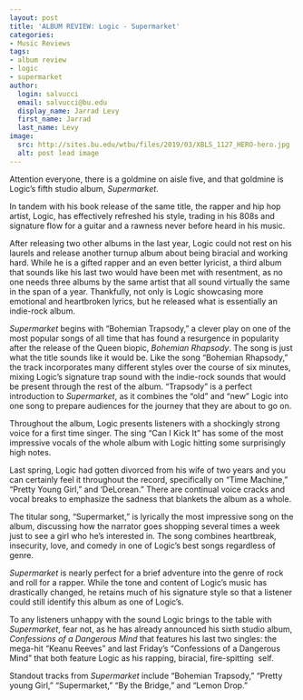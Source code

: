 ```yaml
---
layout: post
title: 'ALBUM REVIEW: Logic - Supermarket'
categories:
- Music Reviews
tags:
- album review
- logic
- supermarket
author:
  login: salvucci
  email: salvucci@bu.edu
  display_name: Jarrad Levy
  first_name: Jarrad
  last_name: Levy
image:
  src: http://sites.bu.edu/wtbu/files/2019/03/XBLS_1127_HERO-hero.jpg
  alt: post lead image
---
```

Attention everyone, there is a goldmine on aisle five, and that goldmine is Logic’s fifth studio album, _Supermarket_.

In tandem with his book release of the same title, the rapper and hip hop artist, Logic, has effectively refreshed his style, trading in his 808s and signature flow for a guitar and a rawness never before heard in his music.

After releasing two other albums in the last year, Logic could not rest on his laurels and release another turnup album about being biracial and working hard. While he is a gifted rapper and an even better lyricist, a third album that sounds like his last two would have been met with resentment, as no one needs three albums by the same artist that all sound virtually the same in the span of a year. Thankfully, not only is Logic showcasing more emotional and heartbroken lyrics, but he released what is essentially an indie-rock album.

_Supermarket_ begins with “Bohemian Trapsody,” a clever play on one of the most popular songs of all time that has found a resurgence in popularity after the release of the Queen biopic, _Bohemian Rhapsody_. The song is just what the title sounds like it would be. Like the song “Bohemian Rhapsody,” the track incorporates many different styles over the course of six minutes, mixing Logic’s signature trap sound with the indie-rock sounds that would be present through the rest of the album. “Trapsody” is a perfect introduction to _Supermarket_, as it combines the “old” and “new” Logic into one song to prepare audiences for the journey that they are about to go on.

Throughout the album, Logic presents listeners with a shockingly strong voice for a first time singer. The sing “Can I Kick It” has some of the most impressive vocals of the whole album with Logic hitting some surprisingly high notes.

Last spring, Logic had gotten divorced from his wife of two years and you can certainly feel it throughout the record, specifically on “Time Machine,” “Pretty Young Girl,” and ‘DeLorean.” There are continual voice cracks and vocal breaks to emphasize the sadness that blankets the album as a whole.

The titular song, “Supermarket,” is lyrically the most impressive song on the album, discussing how the narrator goes shopping several times a week just to see a girl who he’s interested in. The song combines heartbreak, insecurity, love, and comedy in one of Logic’s best songs regardless of genre.

_Supermarket_ is nearly perfect for a brief adventure into the genre of rock and roll for a rapper. While the tone and content of Logic’s music has drastically changed, he retains much of his signature style so that a listener could still identify this album as one of Logic’s.

To any listeners unhappy with the sound Logic brings to the table with _Supermarket_, fear not, as he has already announced his sixth studio album, _Confessions of a Dangerous Mind_ that features his last two singles: the mega-hit “Keanu Reeves” and last Friday’s “Confessions of a Dangerous Mind” that both feature Logic as his rapping, biracial, fire-spitting  self.

Standout tracks from _Supermarket_ include “Bohemian Trapsody,” “Pretty young Girl,” “Supermarket,” “By the Bridge,” and “Lemon Drop.”